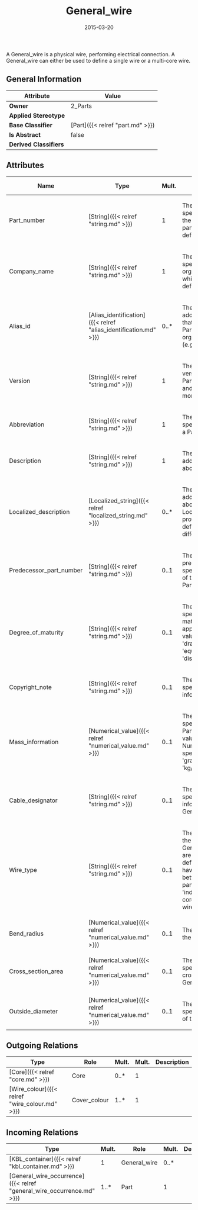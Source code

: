 ﻿---
title: General_wire
toc: false
type: specs
date: "2015-03-20"
draft: false
specification: KBL
version: 2.4.sr1
documentType: "Recommendation"
elementType: Class
classes:
  - General_wire
menu_name: kbl-2.4.sr1
---
<p>A General_wire is a physical wire, performing electrical connection. A General_wire can either be used to define a single wire or a multi-core wire.</p>

## General Information

| Attribute               | Value |
|-------------------------|-------|
| **Owner**               | 2_Parts |
| **Applied Stereotype**  |   |
| **Base Classifier**     | [Part]({{< relref "part.md" >}})<br/>  |
| **Is Abstract**         | false |
| **Derived Classifiers** |   |

## Attributes
|  Name  |  Type  |  Mult.  |  Description  |  Owning Classifier  |
|--------|--------|---------|---------------|--------------|
|Part_number | [String]({{< relref "string.md" >}}) | 1 | <p>The part_number specifies the identifier of the Part. The format of the part number is user defined (OEM specific).</p> | [Part]({{< relref "part.md" >}}) |
|Company_name | [String]({{< relref "string.md" >}}) | 1 | <p>The company_name specifies the name of the organizational context in which the Part_number is defined.</p> | [Part]({{< relref "part.md" >}}) |
|Alias_id | [Alias_identification]({{< relref "alias_identification.md" >}}) | 0..* | <p>The alias_id specifies an additional part_number that is used to identify the Part in another organizational context (e.g. company).</p> | [Part]({{< relref "part.md" >}}) |
|Version | [String]({{< relref "string.md" >}}) | 1 | <p>The version specifies the version identifier of the Part. A version cumulates and consolidates one or more single changes.</p> | [Part]({{< relref "part.md" >}}) |
|Abbreviation | [String]({{< relref "string.md" >}}) | 1 | <p>The abbreviation specifies a short name for a Part.</p> | [Part]({{< relref "part.md" >}}) |
|Description | [String]({{< relref "string.md" >}}) | 1 | <p>The description specifies additional information about the Part.</p> | [Part]({{< relref "part.md" >}}) |
|Localized_description | [Localized_string]({{< relref "localized_string.md" >}}) | 0..* | <p> The description specifies additional information about the object. The Localized_description provides the possibility to define descriptions for different language codes.       </p> | [Part]({{< relref "part.md" >}}) |
|Predecessor_part_number | [String]({{< relref "string.md" >}}) | 0..1 | <p>The predecessor_part_number specifies the part number of the predecessor of the Part.</p> | [Part]({{< relref "part.md" >}}) |
|Degree_of_maturity | [String]({{< relref "string.md" >}}) | 0..1 | <p>The degree_of_maturity specifies the degree of maturity of a Part. Where applicable the following values shall be used:  - 'draft' - 'planning' - 'equipment order' - 'disposition'</p> | [Part]({{< relref "part.md" >}}) |
|Copyright_note | [String]({{< relref "string.md" >}}) | 0..1 | <p>The copyright_note specifies copyright information for a Part.</p> | [Part]({{< relref "part.md" >}}) |
|Mass_information | [Numerical_value]({{< relref "numerical_value.md" >}}) | 0..1 | <p>The mass_information specifies the mass of a Part. Example:  Valid values for the unit of the Numerical_value specifying the mass are 'gram', 'kilogram', or also 'kg/piece', 'gram/meter'</p> | [Part]({{< relref "part.md" >}}) |
|Cable_designator | [String]({{< relref "string.md" >}}) | 0..1 | <p>The cable_designator specifies additional information to refer to a General_wire. </p> | [General_wire]({{< relref "general_wire.md" >}}) |
|Wire_type | [String]({{< relref "string.md" >}}) | 0..1 | <p>The wire_type specifies the type of a General_wire. Note: There are no values pre-defined. Special values have to be negotiated between exchange partners.  Example: 'individual wire', 'multi-core wire', 'protected wire', 'flat band'.</p> | [General_wire]({{< relref "general_wire.md" >}}) |
|Bend_radius | [Numerical_value]({{< relref "numerical_value.md" >}}) | 0..1 | <p>The bend_radius specifies the bend radius of a wire.</p> | [General_wire]({{< relref "general_wire.md" >}}) |
|Cross_section_area | [Numerical_value]({{< relref "numerical_value.md" >}}) | 0..1 | <p>The cross_section_area specifies the electrical cross section of the General_wire.</p> | [General_wire]({{< relref "general_wire.md" >}}) |
|Outside_diameter | [Numerical_value]({{< relref "numerical_value.md" >}}) | 0..1 | <p>The outside_diameter specifies the outer width of the General_wire.</p> | [General_wire]({{< relref "general_wire.md" >}}) |

## Outgoing Relations
|    Type  |   Role   |   Mult.   |   Mult.   |   Description   |
|----------|----------|-----------|-----------|-----------------|
| [Core]({{< relref "core.md" >}}) | Core | 0..* | 1 |  |
| [Wire_colour]({{< relref "wire_colour.md" >}}) | Cover_colour | 1..* | 1 |  |
##  Incoming Relations
|    Type  |   Mult.  |   Role    |   Mult.   |   Description  |
|----------|----------|-----------|-----------|----------------|
| [KBL_container]({{< relref "kbl_container.md" >}}) | 1 | General_wire | 0..* |  |
| [General_wire_occurrence]({{< relref "general_wire_occurrence.md" >}}) | 1..* | Part | 1 |  |
